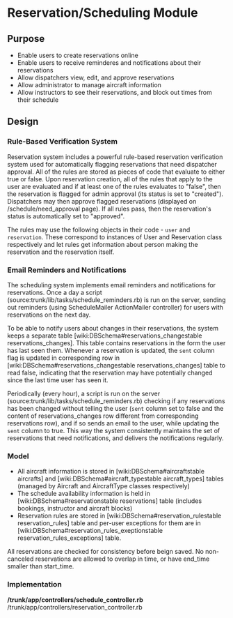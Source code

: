 # Reservation/Scheduling Module #

## Purpose ##
  * Enable users to create reservations online
  * Enable users to receive reminderes and notifications about their reservations
  * Allow dispatchers view, edit, and approve reservations
  * Allow administrator to manage aircraft information
  * Allow instructors to see their reservations, and block out times from their schedule

## Design ##
### Rule-Based Verification System ###
Reservation system includes a powerful rule-based reservation verification system used for automatically flagging reservations that need dispatcher approval. All of the rules are stored as pieces of code that evaluate to either true or false. Upon reservation creation, all of the rules that apply to the user are evaluated and if at least one of the rules evaluates to "false", then the reservation is flagged for admin approval (its status is set to "created"). Dispatchers may then approve flagged reservations (displayed on /schedule/need\_approval page).
If all rules pass, then the reservation's status is automatically set to "approved".

The rules may use the following objects in their code - `user` and `reservation`. These correspond to instances of User and Reservation class respectively and let rules get information about person making the reservation and the reservation itself.

### Email Reminders and Notifications ###
The scheduling system implements email reminders and notifications for reservations. Once a day a script (source:trunk/lib/tasks/schedule\_reminders.rb) is run on the server, sending out reminders (using ScheduleMailer ActionMailer controller) for users with reservations on the next day.

To be able to notify users about changes in their reservations, the system keeps a separate table [wiki:DBSchema#reservations\_changestable reservations\_changes]. This table contains reservations in the form the user has last seen them. Whenever a reservation is updated, the `sent` column flag is updated in corresponding row in [wiki:DBSchema#reservations\_changestable reservations\_changes] table to read false, indicating that the reservation may have potentially changed since the last time user has seen it.

Periodically (every hour), a script is run on the server (source:trunk/lib/tasks/schedule\_reminders.rb) checking if any reservations has been changed without telling the user (`sent` column set to false and the content of reservations\_changes row different from corresponding reservations row), and if so sends an email to the user, while updating the `sent` column to true. This way the system consistently maintains the set of reservations that need notifications, and delivers the notifications regularly.

### Model ###
  * All aircraft information is stored in [wiki:DBSchema#aircraftstable aircrafts] and [wiki:DBSchema#aircraft\_typestable aircraft\_types] tables (managed by Aircraft and AircraftType classes respectively)
  * The schedule availability information is held in [wiki:DBSchema#reservationstable reservations] table (includes bookings, instructor and aircraft blocks)
  * Reservation rules are stored in [wiki:DBSchema#reservation\_rulestable reservation\_rules] table and per-user exceptions for them are in [wiki:DBSchema#reservation\_rules\_exeptionstable reservation\_rules\_exceptions] table.

All reservations are checked for consistency before beign saved. No non-canceled reservations are allowed to overlap in time, or have end\_time smaller than start\_time.

### Implementation ###
**/trunk/app/controllers/schedule\_controller.rb** /trunk/app/controllers/reservation\_controller.rb